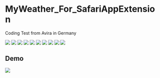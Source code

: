 # MyWeather_For_SafariAppExtension
Coding Test from Avira in Germany

![](pictures/Slide1.png)
![](pictures/Slide10.png)
![](pictures/Slide11.png)
![](pictures/Slide12.png)
![](pictures/Slide13.png)
![](pictures/Slide14.png)
![](pictures/Slide2.png)
![](pictures/Slide4.png)
![](pictures/Slide5.png)
![](pictures/Slide6.png)

## Demo
[![](demo_version_1_20191120.gif)](https://youtu.be/0LsEdVqb1Mo)